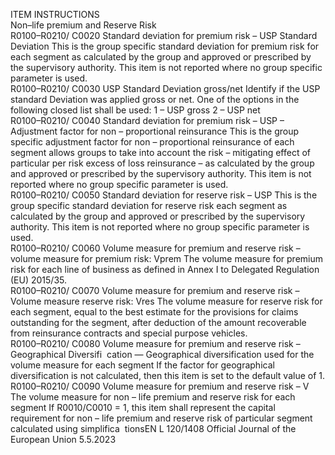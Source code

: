  
ITEM  INSTRUCTIONS  
Non–life premium and 
Reserve Risk  
R0100–R0210/ 
C0020  Standard deviation for 
premium risk – USP 
Standard Deviation  This is the group specific standard deviation for premium risk for each segment as 
calculated by the group and approved or prescribed by the supervisory authority. 
This item is not reported where no group specific parameter is used.  
R0100–R0210/ 
C0030  USP Standard Deviation 
gross/net  Identify if the USP standard Deviation was applied gross or net. One of the 
options in the following closed list shall be used: 
1 – USP gross 
2 – USP net  
R0100–R0210/ 
C0040  Standard deviation for 
premium risk – USP – 
Adjustment factor for 
non – proportional 
reinsurance  This is the group specific adjustment factor for non – proportional reinsurance of 
each segment allows groups to take into account the risk – mitigating effect of 
particular per risk excess of loss reinsurance – as calculated by the group and 
approved or prescribed by the supervisory authority. 
This item is not reported where no group specific parameter is used.  
R0100–R0210/ 
C0050  Standard deviation for 
reserve risk – USP  This is the group specific standard deviation for reserve risk each segment as 
calculated by the group and approved or prescribed by the supervisory authority. 
This item is not reported where no group specific parameter is used.  
R0100–R0210/ 
C0060  Volume measure for 
premium and reserve risk 
– volume measure for 
premium risk: Vprem  The volume measure for premium risk for each line of business as defined in 
Annex I to Delegated Regulation (EU) 2015/35.  
R0100–R0210/ 
C0070  Volume measure for 
premium and reserve risk 
–Volume measure reserve 
risk: Vres  The volume measure for reserve risk for each segment, equal to the best estimate 
for the provisions for claims outstanding for the segment, after deduction of the 
amount recoverable from reinsurance contracts and special purpose vehicles.  
R0100–R0210/ 
C0080  Volume measure for 
premium and reserve risk 
– Geographical Diversifi ­
cation —  Geographical diversification used for the volume measure for each segment 
If the factor for geographical diversification is not calculated, then this item is set 
to the default value of 1.  
R0100–R0210/ 
C0090  Volume measure for 
premium and reserve risk 
– V  The volume measure for non – life premium and reserve risk for each segment 
If R0010/C0010 = 1, this item shall represent the capital requirement for non – 
life premium and reserve risk of particular segment calculated using simplifica ­
tionsEN  L 120/1408 Official Journal of the European Union 5.5.2023